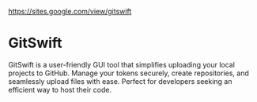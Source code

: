 https://sites.google.com/view/gitswift

# GitSwift
GitSwift is a user-friendly GUI tool that simplifies uploading your local projects to GitHub. Manage your tokens securely, create repositories, and seamlessly upload files with ease. Perfect for developers seeking an efficient way to host their code.
